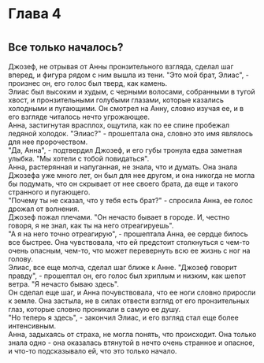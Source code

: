 # Глава 4   
#    
##    
## **Все только началось?**   
   
Джозеф, не отрывая от Анны пронзительного взгляда, сделал шаг вперед, и фигура рядом с ним вышла из тени. "Это мой брат, Элиас", - произнес он, его голос был тверд, как камень.   
Элиас был высоким и худым, с черными волосами, собранными в тугой хвост, и пронзительными голубыми глазами, которые казались холодными и пугающими. Он смотрел на Анну, словно изучая ее, и в его взгляде читалось нечто угрожающее.   
Анна, застигнутая врасплох, ощутила, как по ее спине пробежал ледяной холодок. "Элиас?" - прошептала она, словно это имя являлось для нее пророчеством.   
"Да, Анна", - подтвердил Джозеф, и его губы тронула едва заметная улыбка. "Мы хотели с тобой повидаться".   
Анна, растерянная и напуганная, не знала, что и думать. Она знала Джозефа уже много лет, он был для нее другом, и она никогда не могла бы подумать, что он скрывает от нее своего брата, да еще и такого странного и пугающего.   
"Почему ты не сказал, что у тебя есть брат?" - спросила Анна, ее голос дрожал от волнения.   
Джозеф пожал плечами. "Он нечасто бывает в городе. И, честно говоря, я не знал, как ты на него отреагируешь".   
"А я на него точно отреагирую", - прошептала Анна, ее сердце билось все быстрее. Она чувствовала, что ей предстоит столкнуться с чем-то очень опасным, чем-то, что может перевернуть всю ее жизнь с ног на голову.   
Элиас, все еще молча, сделал шаг ближе к Анне. "Джозеф говорит правду", - прошептал он, его голос был хриплым и низким, как шепот ветра. "Я нечасто бываю здесь".   
Он сделал еще шаг, и Анна почувствовала, что ее ноги словно приросли к земле. Она застыла, не в силах отвести взгляд от его пронзительных глаз, которые словно проникали в самую ее душу.   
"Но теперь я здесь", - закончил Элиас, и его взгляд стал еще более интенсивным.   
Анна, задыхаясь от страха, не могла понять, что происходит. Она только знала одно - она оказалась втянутой в нечто очень странное и опасное, и что-то подсказывало ей, что это только начало.   
